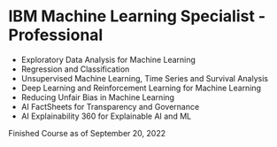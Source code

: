 # IBM Machine Learning Specialist - Professional 
* Exploratory Data Analysis for Machine Learning
* Regression and Classification
* Unsupervised Machine Learning, Time Series and Survival Analysis
* Deep Learning and Reinforcement Learning for Machine Learning
* Reducing Unfair Bias in Machine Learning
* AI FactSheets for Transparency and Governance
* AI Explainability 360 for Explainable AI and ML

Finished Course as of September 20, 2022
